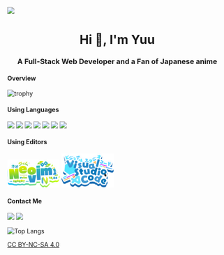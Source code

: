 ![](https://komarev.com/ghpvc/?username=tokisakiyuu&color=orange)

<h1 align="center">Hi 👋, I'm Yuu</h1>
<h3 align="center">A Full-Stack Web Developer and a Fan of Japanese anime</h3>

#### Overview
![trophy](https://github-profile-trophy.vercel.app/?username=tokisakiyuu&row=1&margin-w=10&margin-h=10)

#### Using Languages
<a href="https://www.typescriptlang.org/" title="TypeScript"><img width="40" src="https://abrudz.github.io/logos/TypeScript.svg" /></a>
<img width="40" src="https://abrudz.github.io/logos/JS.svg" />
<a href="https://www.rust-lang.org/" title="Rust"><img width="40" src="https://abrudz.github.io/logos/Rust.svg" /></a>
<a href="https://go.dev/" title="Golang"><img width="80" src="https://go.dev/images/go-logo-blue.svg" /></a>
<a href="https://www.java.com/" title="Java"><img width="40" src="https://abrudz.github.io/logos/Java.svg" /></a>
<a href="https://lisp-lang.org/" title="Lisp"><img width="40" src="https://github.com/LispLang/lisplang.github.io/blob/master/assets/img/logo/blue.png?raw=true" /></a>
<a href="https://www.haskell.org/" title="Haskell"><img width="40" src="https://abrudz.github.io/logos/Haskell.svg" /></a>

#### Using Editors
<a href="https://neovim.io/" title="neovim"><img width="120" src="https://github.com/Aikoyori/ProgrammingVTuberLogos/blob/main/Neovim/NeovimShadowed.png?raw=true" /></a>
<a href="https://code.visualstudio.com/" title="vscode"><img width="120" src="https://github.com/Aikoyori/ProgrammingVTuberLogos/blob/main/VSCode/VSCode-Thick.png?raw=true" /></a>


#### Contact Me
<a href="https://github.com/TokisakiYuu/TokisakiYuu/issues" title="Github"><img width="40" src="https://github.com/yurijserrano/Github-Profile-Readme-Logos/blob/master/cloud/github.svg" /></a>
<a href="mailto:tokisakiyuu@outlook.com" title="Outlook"><img width="36" src="https://github.com/tokisakiyuu/TokisakiYuu/blob/main/images/post-office.svg?raw=true" /></a>

![Top Langs](https://github-readme-stats.vercel.app/api/top-langs/?username=tokisakiyuu&layout=compact&card_width=350)

<a href="https://creativecommons.org/licenses/by-nc-sa/4.0/">CC BY-NC-SA 4.0</a>

